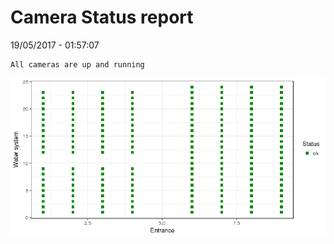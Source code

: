 Camera Status report
================
19/05/2017 - 01:57:07

    All cameras are up and running

![](camreport_files/figure-markdown_github/unnamed-chunk-2-1.png)
